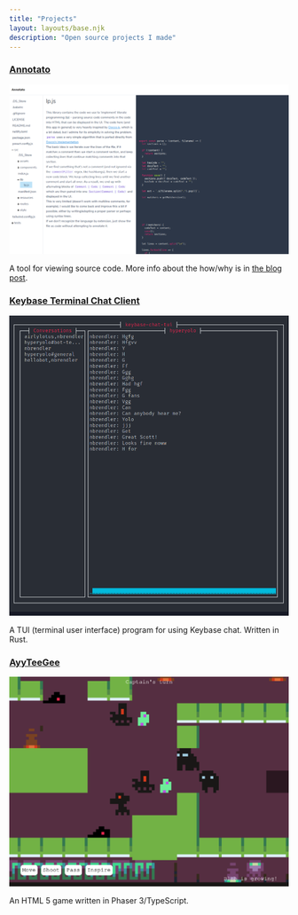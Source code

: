 ```yaml
---
title: "Projects"
layout: layouts/base.njk
description: "Open source projects I made"
---
```


### [Annotato](https://github.com/nbrendler/annotato)

![Annotato Screenshot](/img/annotato.png)

A tool for viewing source code. More info about the how/why is in [the blog post](/annotato).

### [Keybase Terminal Chat Client](https://github.com/nbrendler/keybase-chat-tui)

![Keybase Chat Screenshot](/img/keybase-chat-tui.png)

A TUI (terminal user interface) program for using Keybase chat. Written in Rust.

### [AyyTeeGee](https://github.com/nbrendler/ayyteegee)

![Screenshot of the game](/img/ayyteegee.png)

An HTML 5 game written in Phaser 3/TypeScript.

